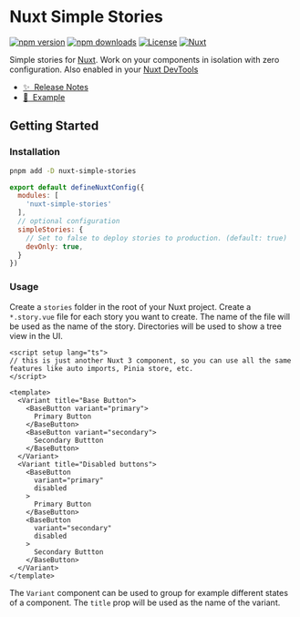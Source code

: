 # Nuxt Simple Stories

[![npm version][npm-version-src]][npm-version-href]
[![npm downloads][npm-downloads-src]][npm-downloads-href]
[![License][license-src]][license-href]
[![Nuxt][nuxt-src]][nuxt-href]

Simple stories for [Nuxt](https://nuxt.com/). Work on your components in isolation with zero configuration. Also enabled in your [Nuxt DevTools](https://github.com/nuxt/devtools)

- [✨ &nbsp;Release Notes](/CHANGELOG.md)
- [📖 &nbsp;Example](https://nuxt-simple-stories.vercel.app/)

## Getting Started

### Installation

```bash
pnpm add -D nuxt-simple-stories
```

```js
export default defineNuxtConfig({
  modules: [
    'nuxt-simple-stories'
  ],
  // optional configuration
  simpleStories: {
    // Set to false to deploy stories to production. (default: true)
    devOnly: true,
  }
})
```

<!-- For all options available, please refer to TSDocs in your IDE. -->

### Usage

Create a `stories` folder in the root of your Nuxt project. Create a `*.story.vue` file for each story you want to create. The name of the file will be used as the name of the story. Directories will be used to show a tree view in the UI.

```vue
<script setup lang="ts">
// this is just another Nuxt 3 component, so you can use all the same features like auto imports, Pinia store, etc.
</script>

<template>
  <Variant title="Base Button">
    <BaseButton variant="primary">
      Primary Button
    </BaseButton>
    <BaseButton variant="secondary">
      Secondary Buttton
    </BaseButton>
  </Variant>
  <Variant title="Disabled buttons">
    <BaseButton
      variant="primary"
      disabled
    >
      Primary Button
    </BaseButton>
    <BaseButton
      variant="secondary"
      disabled
    >
      Secondary Buttton
    </BaseButton>
  </Variant>
</template>
```

The `Variant` component can be used to group for example different states of a component. The `title` prop will be used as the name of the variant.

<!-- Badges -->
[npm-version-src]: https://img.shields.io/npm/v/nuxt-simple-stories/latest.svg?style=flat&colorA=18181B&colorB=28CF8D
[npm-version-href]: https://npmjs.com/package/nuxt-simple-stories

[npm-downloads-src]: https://img.shields.io/npm/dm/nuxt-simple-stories.svg?style=flat&colorA=18181B&colorB=28CF8D
[npm-downloads-href]: https://npmjs.com/package/nuxt-simple-stories

[license-src]: https://img.shields.io/npm/l/nuxt-simple-stories.svg?style=flat&colorA=18181B&colorB=28CF8D
[license-href]: https://npmjs.com/package/nuxt-simple-stories

[nuxt-src]: https://img.shields.io/badge/Nuxt-18181B?logo=nuxt.js
[nuxt-href]: https://nuxt.com
